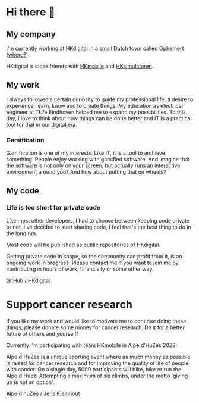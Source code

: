 # Hi there 👋

## My company

I'm currently working at [HKdigital](https://hkdigital.nl) in a small Dutch town called Ophemert ([where?](https://www.google.com/maps/place/HKdigital/@51.8461705,5.3736168,2397m/data=!3m1!1e3!4m5!3m4!1s0x47c6f70d46cc4da5:0xc8f4eff9ccc17a59!8m2!3d51.8467495!4d5.3790371)).

HKdigital is close friends with [HKmobile](https://hkmobile.nl) and [HKsimulatoren](https://hksimulatoren.nl).

## My work

I always followed a certain curiosity to guide my professional life, a desire to experience, learn, know and to create things.
My education as electrical engineer at TU/e Eindhoven helped me to expand my possibilities.
To this day, I love to think about how things can be done better and IT is a practical tool for that in our digital era.

### Gamification

Gamification is one of my interests. Like IT, it is a tool to archieve something. People enjoy working with gamified software.
And imagine that the software is not only on your screen, but actually runs an interactive environment around you? And how about putting that on wheels?

## My code

### Life is too short for private code

Like most other developers, I had to choose between keeping code private or not.
I've decided to start sharing code, I feel that's the best thing to do in the long run.

Most code will be published as public repositories of HKdigital. 

Getting private code in shape, so the community can profit from it, is an ongoing work in progress. Please contact me if you want to join me by contributing in hours of work, financially or some other way.

[GitHub / HKdigital](https://github.com/HKdigital)

# Support cancer research

If you like my work and would like to motivate me to continue doing these things, please donate some money for cancer research.
Do it for a better future of others and yourself!

Currently I'm participating with team HKmobile in Alpe d'HuZes 2022:

Alpe d'HuZes is a unique sporting event where as much money as possible is raised for cancer research and for improving the quality of life of people with cancer. On a single day, 5000 participants will bike, hike or run the Alpe d'Huez. Attempting a maximum of six climbs, under the motto 'giving up is not an option'.

[Alpe d'huZes / Jens Kleinhout](https://www.opgevenisgeenoptie.nl/fundraisers/JensKleinhout)
